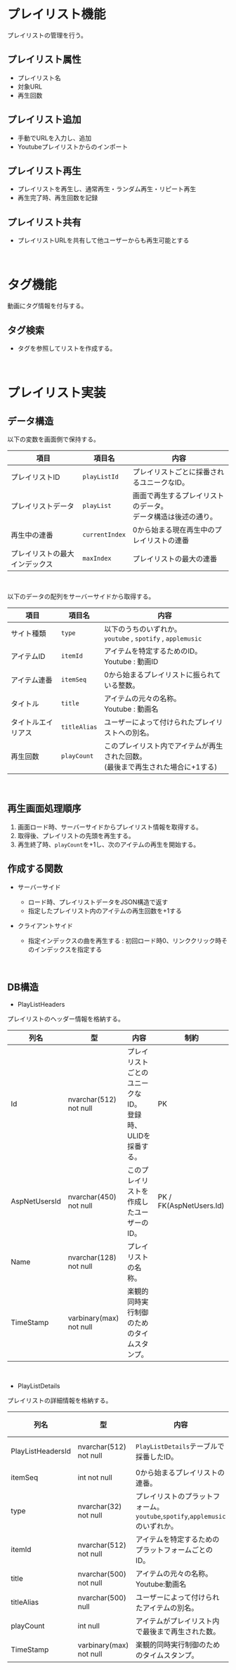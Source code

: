 # プレイリスト機能
プレイリストの管理を行う。

## プレイリスト属性
- プレイリスト名
- 対象URL
- 再生回数

## プレイリスト追加
- 手動でURLを入力し、追加
- Youtubeプレイリストからのインポート

## プレイリスト再生
- プレイリストを再生し、通常再生・ランダム再生・リピート再生
- 再生完了時、再生回数を記録

## プレイリスト共有
- プレイリストURLを共有して他ユーザーからも再生可能とする

<br>

# タグ機能
動画にタグ情報を付与する。

## タグ検索
- タグを参照してリストを作成する。

<br>

# プレイリスト実装

## データ構造

以下の変数を画面側で保持する。

|項目|項目名|内容|
|--|--|--|
|プレイリストID|`playListId`|プレイリストごとに採番されるユニークなID。|
|プレイリストデータ|`playList`|画面で再生するプレイリストのデータ。<br>データ構造は後述の通り。|
|再生中の連番|`currentIndex`|0から始まる現在再生中のプレイリストの連番|
|プレイリストの最大インデックス|`maxIndex`|プレイリストの最大の連番|

<br>

以下のデータの配列をサーバーサイドから取得する。

|項目|項目名|内容|
|--|--|--|
|サイト種類|`type`|以下のうちのいずれか。<br>`youtube` , `spotify` , `applemusic`|
|アイテムID|`itemId`|アイテムを特定するためのID。<br>Youtube : 動画ID|
|アイテム連番|`itemSeq`|0から始まるプレイリストに振られている整数。|
|タイトル|`title`|アイテムの元々の名称。<br/>Youtube : 動画名|
|タイトルエイリアス|`titleAlias`|ユーザーによって付けられたプレイリストへの別名。|
|再生回数|`playCount`|このプレイリスト内でアイテムが再生された回数。<br>(最後まで再生された場合に+1する)|

<br>

## 再生画面処理順序

1. 画面ロード時、サーバーサイドからプレイリスト情報を取得する。
1. 取得後、プレイリストの先頭を再生する。
1. 再生終了時、`playCount`を+1し、次のアイテムの再生を開始する。

## 作成する関数

- サーバーサイド
  - ロード時、プレイリストデータをJSON構造で返す
  - 指定したプレイリスト内のアイテムの再生回数を+1する

- クライアントサイド
  - 指定インデックスの曲を再生する : 初回ロード時0、リンククリック時そのインデックスを指定する

<br>

## DB構造

- PlayListHeaders

プレイリストのヘッダー情報を格納する。

|列名|型|内容|制約|
|--|--|--|--|
|Id|nvarchar(512) not null|プレイリストごとのユニークなID。<br>登録時、ULIDを採番する。|PK|
|AspNetUsersId|nvarchar(450) not null|このプレイリストを作成したユーザーのID。|PK / FK(AspNetUsers.Id)|
|Name|nvarchar(128) not null|プレイリストの名称。||
|TimeStamp|varbinary(max) not null|楽観的同時実行制御のためのタイムスタンプ。||

<br>

- PlayListDetails

プレイリストの詳細情報を格納する。

|列名|型|内容|制約|
|--|--|--|--|
|PlayListHeadersId|nvarchar(512) not null|`PlayListDetails`テーブルで採番したID。|PK / FK|
|itemSeq|int not null|0から始まるプレイリストの連番。|PK|
|type|nvarchar(32) not null|プレイリストのプラットフォーム。<br>`youtube`,`spotify`,`applemusic`のいずれか。|PK|
|itemId|nvarchar(512) not null|アイテムを特定するためのプラットフォームごとのID。|PK|
|title|nvarchar(500) not null|アイテムの元々の名称。<br>Youtube:動画名||
|titleAlias|nvarchar(500) null|ユーザーによって付けられたアイテムの別名。||
|playCount|int null|アイテムがプレイリスト内で最後まで再生された数。||
|TimeStamp|varbinary(max) not null|楽観的同時実行制御のためのタイムスタンプ。||

